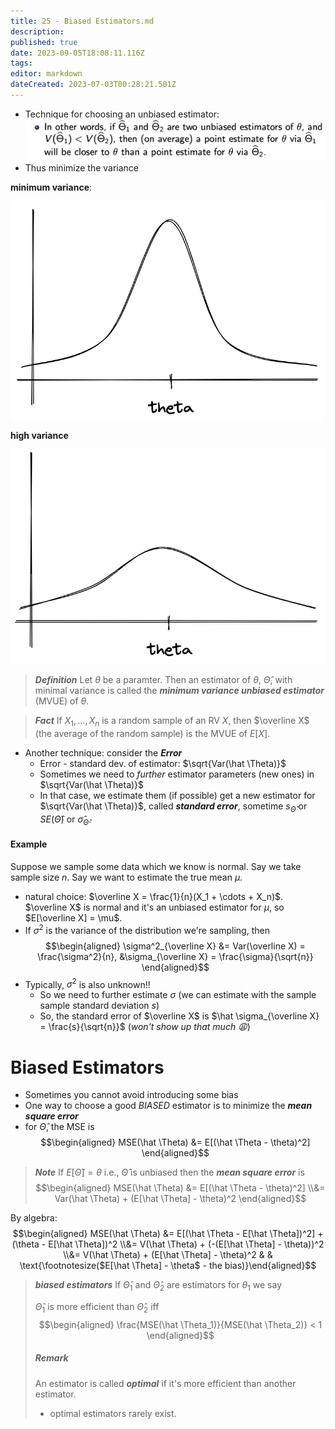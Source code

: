 ```yaml
---
title: 25 - Biased Estimators.md
description: 
published: true
date: 2023-09-05T18:08:11.116Z
tags: 
editor: markdown
dateCreated: 2023-07-03T00:28:21.501Z
---
```


- Technique for choosing an unbiased estimator:
![](/images/20221120003640.png)
- Thus minimize the variance

**minimum variance**:

![](/images/20230702003011.png)

**high variance**

![](/images/20230702003023.png)

> ***Definition***
> Let $\theta$ be a paramter. Then an estimator of $\theta$, $\hat \Theta$, with minimal variance is called the ***minimum variance unbiased estimator*** (MVUE) of $\theta$.

> ***Fact***
> If $X_1, \dots, X_n$ is a random sample of an RV $X$, then $\overline X$ (the average of the random sample) is the MVUE of $E[X]$.

- Another technique: consider the ***Error***
    - Error - standard dev. of estimator: $\sqrt{Var(\hat \Theta)}$
    - Sometimes we need to *further* estimator parameters (new ones) in $\sqrt{Var(\hat \Theta)}$
    - In that case, we estimate them (if possible) get a new estimator for $\sqrt{Var(\hat \Theta)}$, called ***standard error***, sometime $s_{\hat \Theta}$ or $SE(\hat \Theta)$ or $\hat \sigma_{\hat \Theta}$.

#### Example
Suppose we sample some data which we know is normal. Say we take sample size $n$. Say we want to estimate the true mean $\mu$.
- natural choice: $\overline X = \frac{1}{n}(X_1 + \cdots + X_n)$. $\overline X$ is normal and it's an unbiased estimator for $\mu$, so $E[\overline X] = \mu$.
- If $\sigma^2$ is the variance of the distribution we're sampling, then
$$\begin{aligned}
    \sigma^2_{\overline X} &= Var(\overline X) = \frac{\sigma^2}{n}, &\sigma_{\overline X} = \frac{\sigma}{\sqrt{n}}
\end{aligned}$$
- Typically, $\sigma^2$ is also unknown!!
    - So we need to further estimate $\sigma$ (we can estimate with the sample sample standard deviation $s$)
    - So, the standard error of $\overline X$ is $\hat \sigma_{\overline X} = \frac{s}{\sqrt{n}}$ (*won't show up that much 😩*)

# Biased Estimators

- Sometimes you cannot avoid introducing some bias
- One way to choose a good *BIASED* estimator is to minimize the ***mean square error***
- for $\hat \Theta$, the MSE is
$$\begin{aligned}
    MSE(\hat \Theta) &= E[(\hat \Theta - \theta)^2]
\end{aligned}$$

> ***Note***
> If $E[\hat \Theta] = \theta$ i.e., $\hat \Theta$ is unbiased then the ***mean square error*** is
> $$\begin{aligned}
>     MSE(\hat \Theta) &= E[(\hat \Theta - \theta)^2]
>     \\&= Var(\hat \Theta) + (E[\hat \Theta] - \theta)^2
> \end{aligned}$$

By algebra:
$$\begin{aligned}
    MSE(\hat \Theta)
    &=
        E[(\hat \Theta - E[\hat \Theta])^2] + (\theta - E[\hat \Theta])^2
    \\&=
        V(\hat \Theta) + (-(E[\hat \Theta] - \theta))^2
    \\&= 
        V(\hat \Theta) + (E[\hat \Theta] - \theta)^2
& & \text{\footnotesize($E[\hat \Theta] - \theta$ - the bias)}\end{aligned}$$

> ***biased estimators***
> If $\hat \Theta_1$ and $\hat \Theta_2$ are estimators for $\theta_1$ we say
> 
> $\hat \Theta_1$ is more efficient than $\hat \Theta_2$ iff
> $$\begin{aligned}
>     \frac{MSE(\hat \Theta_1)}{MSE(\hat \Theta_2)} < 1
> \end{aligned}$$
> 
> ##### Remark
> An estimator is called ***optimal*** if it's more efficient than another estimator.
> - optimal estimators rarely exist.

